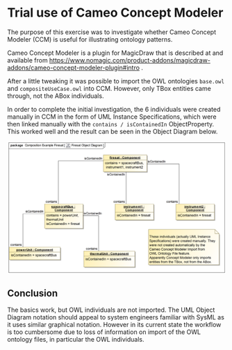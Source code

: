 Trial use of Cameo Concept Modeler
==================================

The purpose of this exercise was to investigate whether Cameo Concept Modeler (CCM) is useful for illustrating ontology patterns.

Cameo Concept Modeler is a plugin for MagicDraw that is described at and available from https://www.nomagic.com/product-addons/magicdraw-addons/cameo-concept-modeler-plugin#intro .

After a little tweaking it was possible to import the OWL ontologies `base.owl` and `compositeUseCase.owl` into CCM. However, only TBox entities came through, not the ABox individuals.

In order to complete the initial investigation, the 6 individuals were created manually in CCM in the form of UML Instance Specifications, which were then linked manually with the `contains / isContainedIn` ObjectProperty. This worked well and the result can be seen in the Object Diagram below.

![Firesat Example Object Diagram](Firesat%20Object%20Diagram.png)

Conclusion
----------

The basics work, but OWL individuals are not imported. The UML Object Diagram notation should appeal to system engineers familiar with SysML as it uses similar graphical notation. However in its current state the workflow is too cumbersome due to loss of information on import of the OWL ontology files, in particular the OWL individuals.
